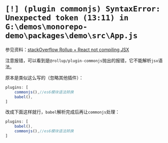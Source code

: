 # `[!] (plugin commonjs) SyntaxError: Unexpected token (13:11) in G:\demos\monorepo-demo\packages\demo\src\App.js`
参见资料：[stackOverflow Rollup + React not compiling JSX](https://stackoverflow.com/questions/52884278/rollup-react-not-compiling-jsx)

注意报错，可以看到是`@rollup/plugin-commonjs`抛出的报错，它不能解析`jsx`语法。

原本是类似这么写的（忽略其他插件）：

```javascript
plugins: [
    commonjs(),//es6模块语法转换
    babel(),
]
```

改成下面这样就行，`babel`解析完成后再让`commonjs`处理：

```javascript
plugins: [
    babel(),
    commonjs(),//es6模块语法转换
]
```